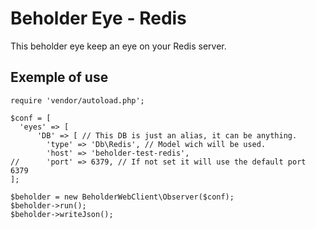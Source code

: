 # Beholder Eye - Redis

This beholder eye keep an eye on your Redis server.

## Exemple of use

```
require 'vendor/autoload.php';

$conf = [
  'eyes' => [
      'DB' => [ // This DB is just an alias, it can be anything.
        'type' => 'Db\Redis', // Model wich will be used.
        'host' => 'beholder-test-redis',
//      'port' => 6379, // If not set it will use the default port 6379
];

$beholder = new BeholderWebClient\Observer($conf);
$beholder->run();
$beholder->writeJson();

```
